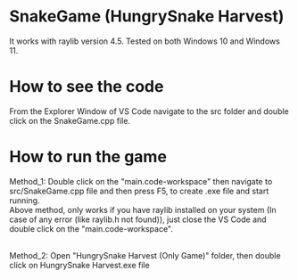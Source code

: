 # SnakeGame (HungrySnake Harvest)
It works with raylib version 4.5. Tested on both Windows 10 and Windows 11.

# How to see the code
From the Explorer Window of VS Code navigate to the src folder and double click on the SnakeGame.cpp file.

# How to run the game
Method_1: Double click on the "main.code-workspace" then navigate to src/SnakeGame.cpp file and then press F5, to create .exe file and start running.
<br> 
Above method, only works if you have raylib installed on your system 
(In case of any error (like raylib.h not found)), just close the VS Code and double click on the "main.code-workspace".

<br>
Method_2: Open "HungrySnake Harvest (Only Game)" folder, then double click on HungrySnake Harvest.exe file
